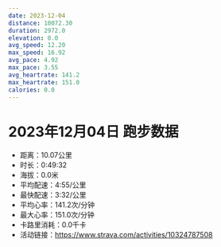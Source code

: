 ```yaml
---
date: 2023-12-04
distance: 10072.30
duration: 2972.0
elevation: 0.0
avg_speed: 12.20
max_speed: 16.92
avg_pace: 4.92
max_pace: 3.55
avg_heartrate: 141.2
max_heartrate: 151.0
calories: 0.0
---
```


# 2023年12月04日 跑步数据

- 距离：10.07公里
- 时长：0:49:32
- 海拔：0.0米
- 平均配速：4:55/公里
- 最快配速：3:32/公里
- 平均心率：141.2次/分钟
- 最大心率：151.0次/分钟
- 卡路里消耗：0.0千卡
- 活动链接：https://www.strava.com/activities/10324787508
